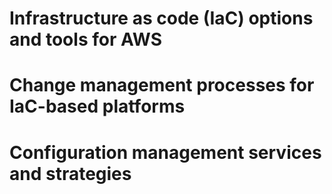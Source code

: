 # Infrastructure as code (IaC) options and tools for AWS

# Change management processes for IaC-based platforms

# Configuration management services and strategies
